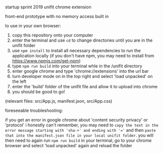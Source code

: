 startup sprint 2019 unifit chrome extension

front-end prototype with no memory access built in

to use in your own browser:

1. copy this repository onto your computer
2. enter the terminal and use `cd` to change directories until you are in the unifit folder
3. use `npm install` to install all necessary dependencies to run the application locally (if you don't have npm, you may need to install from https://www.npmjs.com/get-npm)
4. type `npm run build` into your terminal whle in the /unifit directory
5. enter google chrome and type 'chrome://extensions' into the url bar
6. turn developer mode on in the top right and select 'load unpacked' on the left
7. enter the 'build' folder of the unifit file and allow it to upload into chrome
8. you should be good to go!

(relevant files: src/App.js, manifest.json, src/App.css)

foreseeable troubleshooting:

if you get an error in google chrome about 'content security privacy' or 'protocol' i honestly can't remember, you may need to `copy the text in the error message starting with 'sha-+' and ending with '='` and then `paste that into the manifest.json file in your local unifit folder`. you will then need to again run `npm run build` in your terminal, go to your chrome browser and select 'load unpacked' again and reload the folder
